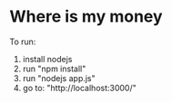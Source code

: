 # Where is my money

To run:

1. install nodejs
2. run "npm install"
3. run "nodejs app.js"
4. go to: "http://localhost:3000/"

